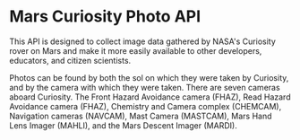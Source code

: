# Mars Curiosity Photo API

This API is designed to collect image data gathered by NASA's Curiosity rover on Mars and make it more easily available to other developers, educators, and citizen scientists.

Photos can be found by both the sol on which they were taken by Curiosity, and by the camera with which they were taken. There are seven cameras aboard Curiosity. The Front Hazard Avoidance camera (FHAZ), Read Hazard Avoidance camera (FHAZ), Chemistry and Camera complex (CHEMCAM), Navigation cameras (NAVCAM), Mast Camera (MASTCAM), Mars Hand Lens Imager (MAHLI), and the Mars Descent Imager (MARDI).
